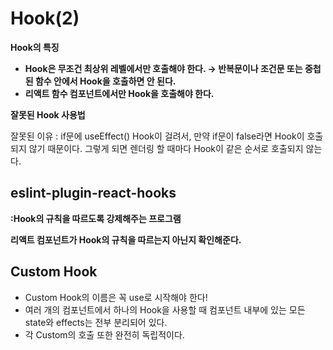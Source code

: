 # Hook(2)

**Hook의 특징**

- **Hook은 무조건 최상위 레벨에서만 호출해야 한다. → 반복문이나 조건문 또는 중첩된 함수 안에서 Hook을 호출하면 안 된다.**
- **리액트 함수 컴포넌트에서만 Hook을 호출해야 한다.**

**잘못된 Hook 사용법**


잘못된 이유 : if문에 useEffect() Hook이 걸려서, 만약 if문이 false라면 Hook이 호출되지 않기 때문이다. 그렇게 되면 렌더링 할 때마다 Hook이 같은 순서로 호출되지 않는다.

## eslint-plugin-react-hooks

**:Hook의 규칙을 따르도록 강제해주는 프로그램**

**리액트 컴포넌트가 Hook의 규칙을 따르는지 아닌지 확인해준다.**

## Custom Hook

- Custom Hook의 이름은 꼭 use로 시작해야 한다!
- 여러 개의 컴포넌트에서 하나의 Hook을 사용할 때 컴포넌트 내부에 있는 모든 state와 effects는 전부 분리되어 있다.
- 각 Custom의 호출 또한 완전히 독립적이다.